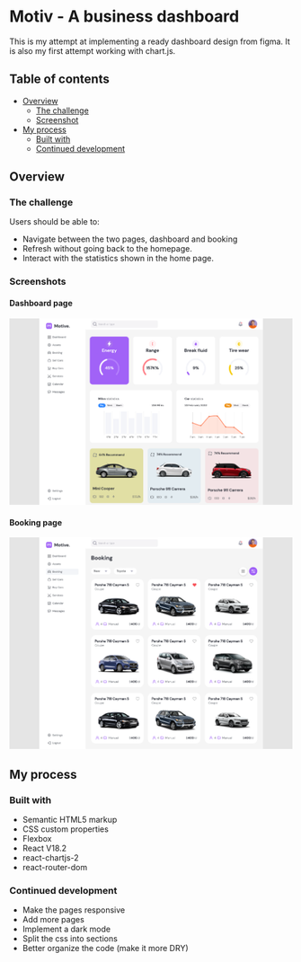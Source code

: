 # Motiv - A business dashboard

This is my attempt at implementing a ready dashboard design from figma.
It is also my first attempt working with chart.js.

## Table of contents

- [Overview](#overview)
  - [The challenge](#the-challenge)
  - [Screenshot](#screenshot)
- [My process](#my-process)
  - [Built with](#built-with)
  - [Continued development](#continued-development)

## Overview

### The challenge

Users should be able to:

- Navigate between the two pages, dashboard and booking
- Refresh without going back to the homepage.
- Interact with the statistics shown in the home page.

### Screenshots

#### Dashboard page

![](./dashboardPage.png)

#### Booking page

![](./bookingPage.png)

## My process

### Built with

- Semantic HTML5 markup
- CSS custom properties
- Flexbox
- React V18.2
- react-chartjs-2
- react-router-dom

### Continued development

- Make the pages responsive
- Add more pages
- Implement a dark mode
- Split the css into sections
- Better organize the code (make it more DRY)
